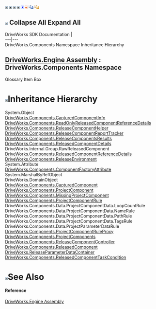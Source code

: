 ![](dotnetimages/collapse.gif) ![](dotnetimages/expand.gif) ![](dotnetimages/collapse.gif) ![](dotnetimages/expand.gif) ![](dotnetimages/drpdown.gif) ![](dotnetimages/drpdown_orange.gif) ![](dotnetimages/copycode.gif) ![](dotnetimages/copycodeHighlight.gif)

![](dotnetimages/collapse.gif) Collapse All Expand All  
---  
DriveWorks SDK Documentation  |   
---|---  
DriveWorks.Components Namespace Inheritance Hierarchy   
  
[DriveWorks.Engine Assembly](topic2156.md) : DriveWorks.Components Namespace  
---  
  
Glossary Item Box

# ![](dotnetimages/collapse.gif)Inheritance Hierarchy

System.Object  
[DriveWorks.Components.CapturedComponentInfo](topic6154.md)  
[DriveWorks.Components.ReadOnlyReleasedComponentReferenceDetails](topic6239.md)  
[DriveWorks.Components.ReleaseComponentHelper](topic6275.md)  
[DriveWorks.Components.ReleaseComponentReportTracker](topic6292.md)  
[DriveWorks.Components.ReleaseComponentsResults](topic6300.md)  
[DriveWorks.Components.ReleasedComponentDetails](topic6336.md)  
DriveWorks.Internal.Group.RawReleasedComponent  
[DriveWorks.Components.ReleasedComponentReferenceDetails](topic6356.md)  
[DriveWorks.Components.ReleaseEnvironment](topic6379.md)  
System.Attribute  
[DriveWorks.Components.ComponentFactoryAttribute](topic6167.md)  
System.MarshalByRefObject  
DriveWorks.DomainObject  
[DriveWorks.Components.CapturedComponent](topic6147.md)  
[DriveWorks.Components.ProjectComponent](topic6183.md)  
[DriveWorks.Components.MissingProjectComponent](topic6175.md)  
[DriveWorks.Components.ProjectComponentRule](topic6198.md)  
DriveWorks.Components.Data.ProjectComponentData.LoopCountRule  
DriveWorks.Components.Data.ProjectComponentData.NameRule  
DriveWorks.Components.Data.ProjectComponentData.PathRule  
DriveWorks.Components.Data.ProjectComponentData.TagsRule  
DriveWorks.Components.Data.ProjectParameterDataRule  
[DriveWorks.Components.ProjectComponentRuleProxy](topic6216.md)  
[DriveWorks.Components.ProjectComponents](topic6229.md)  
[DriveWorks.Components.ReleaseComponentController](topic6252.md)  
[DriveWorks.Components.ReleasedComponent](topic6324.md)  
[DriveWorks.ReleaseParameterDataContainer](topic5145.md)  
[DriveWorks.Components.ReleasedComponentTaskCondition](topic6370.md)  


# ![](dotnetimages/collapse.gif)See Also

#### Reference

[DriveWorks.Engine Assembly](topic2156.md)


